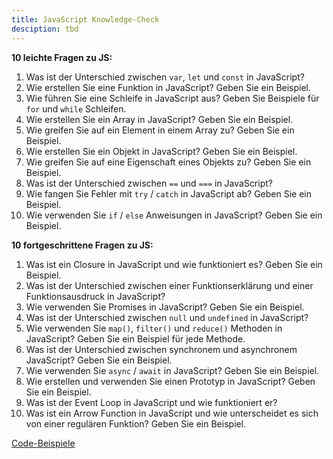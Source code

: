 ```yaml
---
title: JavaScript Knowledge-Check
desciption: tbd
---
```


**10 leichte Fragen zu JS:**

1. Was ist der Unterschied zwischen `var`, `let` und `const` in JavaScript?
2. Wie erstellen Sie eine Funktion in JavaScript? Geben Sie ein Beispiel.
3. Wie führen Sie eine Schleife in JavaScript aus? Geben Sie Beispiele für `for` und `while` Schleifen.
4. Wie erstellen Sie ein Array in JavaScript? Geben Sie ein Beispiel.
5. Wie greifen Sie auf ein Element in einem Array zu? Geben Sie ein Beispiel.
6. Wie erstellen Sie ein Objekt in JavaScript? Geben Sie ein Beispiel.
7. Wie greifen Sie auf eine Eigenschaft eines Objekts zu? Geben Sie ein Beispiel.
8. Was ist der Unterschied zwischen `==` und `===` in JavaScript?
9. Wie fangen Sie Fehler mit `try` / `catch` in JavaScript ab? Geben Sie ein Beispiel.
10. Wie verwenden Sie `if` / `else` Anweisungen in JavaScript? Geben Sie ein Beispiel.

**10 fortgeschrittene Fragen zu JS:**

1. Was ist ein Closure in JavaScript und wie funktioniert es? Geben Sie ein Beispiel.
2. Was ist der Unterschied zwischen einer Funktionserklärung und einer Funktionsausdruck in JavaScript?
3. Wie verwenden Sie Promises in JavaScript? Geben Sie ein Beispiel.
4. Was ist der Unterschied zwischen `null` und `undefined` in JavaScript?
5. Wie verwenden Sie `map()`, `filter()` und `reduce()` Methoden in JavaScript? Geben Sie ein Beispiel für jede Methode.
6. Was ist der Unterschied zwischen synchronem und asynchronem JavaScript? Geben Sie ein Beispiel.
7. Wie verwenden Sie `async` / `await` in JavaScript? Geben Sie ein Beispiel.
8. Wie erstellen und verwenden Sie einen Prototyp in JavaScript? Geben Sie ein Beispiel.
9. Was ist der Event Loop in JavaScript und wie funktioniert er?
10. Was ist ein Arrow Function in JavaScript und wie unterscheidet es sich von einer regulären Funktion? Geben Sie ein Beispiel.

[Code-Beispiele](JavaScript%20-%20Wissensabfrage%20cb6b670028ef4337b55edde92dd9c10b/Code-Beispiele%208cbc551571594e70893418aca5715820.md)
